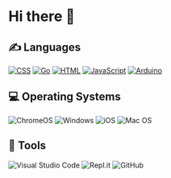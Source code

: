 <h1>Hi there 👋</h1>

<h2>✍ Languages</h2>
<p>
  <a href="https://github.com/search?q=user%3Ajakub-malhotra+language%3Acss"><img alt="CSS" src="https://img.shields.io/badge/css3-%231572B6.svg?style=for-the-badge&logo=css3&logoColor=white"></a>
  <a href="https://github.com/search?q=user%3Ajakub-malhotra+language%3Ago"><img alt="Go" src="https://img.shields.io/badge/go-%2300ADD8.svg?style=for-the-badge&logo=go&logoColor=white"></a>
  <a href="https://github.com/search?q=user%3Ajakub-malhotra+language%3Ahtml"><img alt="HTML" src="https://img.shields.io/badge/html5-%23E34F26.svg?style=for-the-badge&logo=html5&logoColor=white"></a>
  <a href="https://github.com/search?q=user%3Ajakub-malhotra+language%3Ajavascript"><img alt="JavaScript" src="https://img.shields.io/badge/javascript-%23323330.svg?style=for-the-badge&logo=javascript&logoColor=%23F7DF1E"></a>
  <a href="https://github.com/search?q=user%3Ajakub-malhotra+language%3Acpp"><img alt="Arduino" src="https://img.shields.io/badge/-Arduino-00979D?style=for-the-badge&logo=Arduino&logoColor=white"></a>
</p>

<h2>💻 Operating Systems</h2>
<p>
  <img src="https://img.shields.io/badge/chrome%20os-3d89fc?logo=google%20chrome&logoColor=white" alt="ChromeOS">
  <img src="https://img.shields.io/badge/Windows-0078D6?logo=windows&logoColor=white" alt="Windows">
  <img src="https://img.shields.io/badge/iOS-000000?logo=ios&logoColor=white" alt="iOS">
  <img src="https://img.shields.io/badge/mac%20os-000000?logo=macos&logoColor=white" alt="Mac OS">
</p>

## 🔧 Tools

  ![Visual Studio Code](https://img.shields.io/badge/Visual%20Studio%20Code-0078d7.svg?style=for-the-badge&logo=visual-studio-code&logoColor=white)
  ![Repl.it](https://img.shields.io/badge/Repl.it-%230D101E.svg?style=for-the-badge&logo=replit&logoColor=white)
  ![GitHub](https://img.shields.io/badge/github-%23121011.svg?style=for-the-badge&logo=github&logoColor=white)

